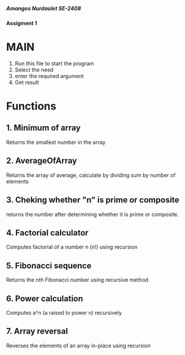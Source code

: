##### Amangos Nurdaulet SE-2408
#### Assigment 1
# MAIN

1. Run this file to start the program
2. Select the need
3. enter the required argument
4. Get result

# Functions
## 1. Minimum of array
Returns the smallest number in the array

## 2. AverageOfArray
Returns the array of average, calculate by dividing sum by number of elements

## 3. Cheking whether "n" is prime or composite
returns the number after determining whether it is prime or composite.

## 4. Factorial calculator
Computes factorial of a number n (n!) using recursion

## 5. Fibonacci sequence 
Returns the nth Fibonacci number using recursive method

## 6. Power calculation
Computes a^n (a raised to power n) recursively

## 7. Array reversal
Reverses the elements of an array in-place using recursion